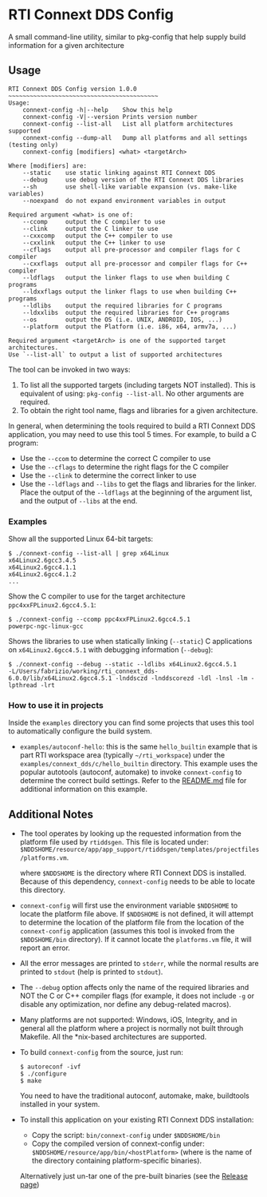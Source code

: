 # RTI Connext DDS Config

A small command-line utility, similar to pkg-config that help supply build information for a given architecture



## Usage

```
RTI Connext DDS Config version 1.0.0
~~~~~~~~~~~~~~~~~~~~~~~~~~~~~~~~~~~~~~~~~~
Usage:
    connext-config -h|--help    Show this help
    connext-config -V|--version Prints version number
    connext-config --list-all   List all platform architectures supported
    connext-config --dump-all   Dump all platforms and all settings (testing only)
    connext-config [modifiers] <what> <targetArch>

Where [modifiers] are:
    --static    use static linking against RTI Connext DDS
    --debug     use debug version of the RTI Connext DDS libraries
    --sh        use shell-like variable expansion (vs. make-like variables)
    --noexpand  do not expand environment variables in output

Required argument <what> is one of:
    --ccomp     output the C compiler to use
    --clink     output the C linker to use
    --cxxcomp   output the C++ compiler to use
    --cxxlink   output the C++ linker to use
    --cflags    output all pre-processor and compiler flags for C compiler
    --cxxflags  output all pre-processor and compiler flags for C++ compiler
    --ldflags   output the linker flags to use when building C programs
    --ldxxflags output the linker flags to use when building C++ programs
    --ldlibs    output the required libraries for C programs
    --ldxxlibs  output the required libraries for C++ programs
    --os        output the OS (i.e. UNIX, ANDROID, IOS, ...)
    --platform  output the Platform (i.e. i86, x64, armv7a, ...)

Required argument <targetArch> is one of the supported target architectures.
Use `--list-all` to output a list of supported architectures
```



The tool can be invoked in two ways:

1. To list all the supported targets (including targets NOT installed). This is equivalent of using:
   `pkg-config --list-all`. No other arguments are required.
2. To obtain the right tool name, flags and libraries for a given architecture. 

In general, when determining the tools required to build a RTI Connext DDS application, you may need to use this tool 5 times. For example, to build a C program:

* Use the `--ccom` to determine the correct C compiler to use
* Use the `--cflags` to determine the right flags for the C compiler 
* Use the `--clink` to determine the correct linker to use
* Use the `--ldflags` and `--libs` to get the flags and libraries for the linker. Place the output of the `--ldflags` at the beginning of the argument list, and the output of `--libs` at the end.



### Examples

Show all the supported Linux 64-bit targets: 

```
$ ./connext-config --list-all | grep x64Linux
x64Linux2.6gcc3.4.5
x64Linux2.6gcc4.1.1
x64Linux2.6gcc4.1.2
...
```



Show the C compiler to use for the target architecture `ppc4xxFPLinux2.6gcc4.5.1`:

```
$ ./connext-config --ccomp ppc4xxFPLinux2.6gcc4.5.1
powerpc-ngc-linux-gcc
```



Shows the libraries to use when statically linking (`--static`) C applications on `x64Linux2.6gcc4.5.1` with debugging information (`--debug`):

```
$ ./connext-config --debug --static --ldlibs x64Linux2.6gcc4.5.1
-L/Users/fabrizio/working/rti_connext_dds-6.0.0/lib/x64Linux2.6gcc4.5.1 -lnddsczd -lnddscorezd -ldl -lnsl -lm -lpthread -lrt
```



### How to use it in projects

Inside the `examples` directory you can find some projects that uses this tool to automatically configure the build system.

* `examples/autoconf-hello`: this is the same `hello_builtin` example that is part RTI workspace area (typically `~/rti_workspace`) under the `examples/connext_dds/c/hello_builtin` directory. This example uses the popular autotools (autoconf, automake) to invoke `connext-config` to determine the correct build settings. 
  Refer to the [README.md](examples/autoconf-hello/README.md) file for additional information on this example.





## Additional Notes

* The tool operates by looking up the requested information from the platform file used by `rtiddsgen`. This file is located under: `$NDDSHOME/resource/app/app_support/rtiddsgen/templates/projectfiles/platforms.vm`.

  where `$NDDSHOME` is the directory where RTI Connext DDS is installed.
  Because of this dependency, `connext-config` needs to be able to locate this directory.

* `connext-config` will first use the environment variable `$NDDSHOME` to locate the platform file above. If `$NDDSHOME` is not defined, it will attempt to determine the location of the platform file from the location of the `connext-config` application (assumes this tool is invoked from the `$NDDSHOME/bin` directory).
  If it cannot locate the `platforms.vm` file, it will report an error.

* All the error messages are printed to `stderr`, while the normal results are printed to `stdout` (help is printed to `stdout`).

* The `--debug` option affects only the name of the required libraries and NOT the C or C++ compiler flags (for example, it does not include `-g` or disable any optimization, nor define any debug-related macros). 

* Many platforms are not supported: Windows, iOS, Integrity, and in general all the platform where a project is normally not built through Makefile. All the *nix-based architectures are supported.

* To build `connext-config` from the source, just run:
  
  ```
  $ autoreconf -ivf
  $ ./configure
  $ make
  ```
  
  You need to have the traditional autoconf, automake, make, buildtools installed in your system.
  
* To install this application on your existing RTI Connext DDS installation:
  
  * Copy the script: `bin/connext-config` under `$NDDSHOME/bin`
  * Copy the compiled version of connext-config under: `$NDDSHOME/resource/app/bin/<hostPlatform>` (where <hostPlatform> is the name of the directory containing platform-specific binaries).
  
  Alternatively just un-tar one of the pre-built binaries (see the [Release page](https://github.com/rticommunity/connext-config/releases))
